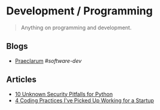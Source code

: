 # Development / Programming

> Anything on programming and development.

## Blogs

- [Praeclarum](https://praeclarum.org/) *#software-dev*

## Articles

- [10 Unknown Security Pitfalls for Python](https://blog.sonarsource.com/10-unknown-security-pitfalls-for-python)
- [4 Coding Practices I've Picked Up Working for a Startup](https://hackernoon.com/4-coding-practices-ive-picked-up-working-for-a-startup?source=rss)
